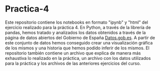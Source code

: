 # Practica-4

Este repositorio contiene los notebooks en formato "ipynb" y "html" del ejercicio realizado para la práctica 4. En Python, a través de la librería de pandas, hemos tratado y analizados los datos obtenidos a través de la página de datos abiertos del Gobierno de España [Datos.gob.es](https://datos.gob.es/es). A partir de este conjunto de datos hemos conseguido crear una visualización gráfica de los mismos y una historia que hemos podido inferir de los mismos. El repositorio también contiene un archivo que explica de manera más exhaustiva lo realizado en la práctica, un archivo con los datos utilizados para la práctica y los archivos de las anteriores ejercicios del curso. 
